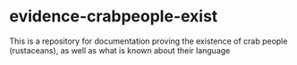 # evidence-crabpeople-exist
This is a repository for documentation proving the existence of crab people (rustaceans), as well as what is known about their language  
